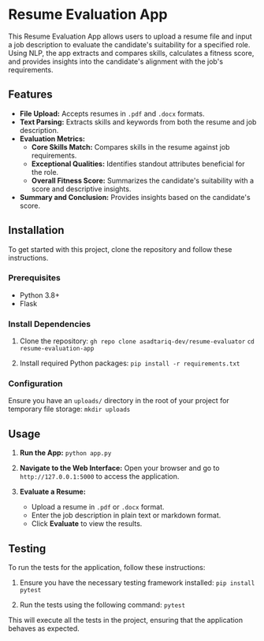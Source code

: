 Resume Evaluation App
=====================

This Resume Evaluation App allows users to upload a resume file and input a job description to evaluate the candidate's suitability for a specified role. Using NLP, the app extracts and compares skills, calculates a fitness score, and provides insights into the candidate's alignment with the job's requirements.

Features
--------

-   **File Upload:** Accepts resumes in `.pdf` and `.docx` formats.
-   **Text Parsing:** Extracts skills and keywords from both the resume and job description.
-   **Evaluation Metrics:**
    -   **Core Skills Match:** Compares skills in the resume against job requirements.
    -   **Exceptional Qualities:** Identifies standout attributes beneficial for the role.
    -   **Overall Fitness Score:** Summarizes the candidate's suitability with a score and descriptive insights.
-   **Summary and Conclusion:** Provides insights based on the candidate's score.

Installation
------------

To get started with this project, clone the repository and follow these instructions.

### Prerequisites

-   Python 3.8+
-   Flask

### Install Dependencies

1.  Clone the repository: `gh repo clone asadtariq-dev/resume-evaluator` `cd resume-evaluation-app`

2.  Install required Python packages: `pip install -r requirements.txt`

### Configuration

Ensure you have an `uploads/` directory in the root of your project for temporary file storage: `mkdir uploads`

Usage
-----

1.  **Run the App:** `python app.py`

2.  **Navigate to the Web Interface:** Open your browser and go to `http://127.0.0.1:5000` to access the application.

3.  **Evaluate a Resume:**

    -   Upload a resume in `.pdf` or `.docx` format.
    -   Enter the job description in plain text or markdown format.
    -   Click **Evaluate** to view the results.

Testing
-------

To run the tests for the application, follow these instructions:

1.  Ensure you have the necessary testing framework installed: `pip install pytest`

2.  Run the tests using the following command: `pytest`

This will execute all the tests in the project, ensuring that the application behaves as expected.
